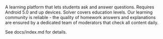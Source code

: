
A learning platform that lets students ask and answer questions. Requires Android 5.0 and up devices. Solver covers education levels.
Our learning community is reliable - the quality of homework answers and explanations are ensured by a dedicated team of moderators that check all content daily.



See docs/index.md for details.
